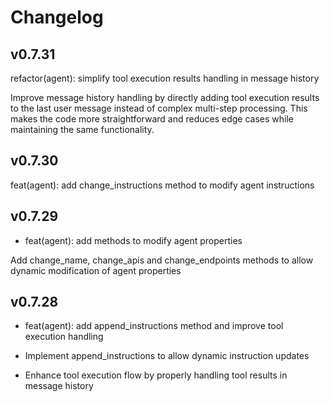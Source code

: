 # Changelog

## v0.7.31

refactor(agent): simplify tool execution results handling in message history

Improve message history handling by directly adding tool execution results to the last user message instead of complex multi-step processing. This makes the code more straightforward and reduces edge cases while maintaining the same functionality.

## v0.7.30

feat(agent): add change_instructions method to modify agent instructions

## v0.7.29
- feat(agent): add methods to modify agent properties

Add change_name, change_apis and change_endpoints methods to allow dynamic modification of agent properties

## v0.7.28

- feat(agent): add append_instructions method and improve tool execution handling

- Implement append_instructions to allow dynamic instruction updates
- Enhance tool execution flow by properly handling tool results in message history
